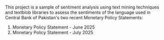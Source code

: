 This project is a sample of sentiment analysis using text mining techniques and textblob libraries to assess the 
sentiments of the language used in Central Bank of Pakistan's two recent Monetary Policy Statements: 
1. Monetary Policy Statement - June 2025
2. Monetary Policy Statement - July 2025
